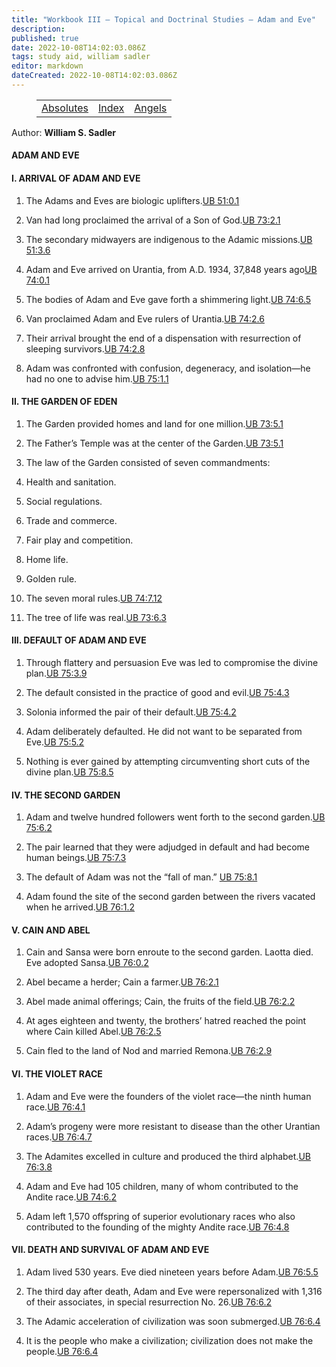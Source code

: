 ```yaml
---
title: "Workbook III — Topical and Doctrinal Studies — Adam and Eve"
description: 
published: true
date: 2022-10-08T14:02:03.086Z
tags: study aid, william sadler
editor: markdown
dateCreated: 2022-10-08T14:02:03.086Z
---
```


<figure class="table chapter-navigator">
	<table>
		<tbody>
		<tr>
			<td><a href="/en/William_S_Sadler/Workbook_3_Topical_and_Doctrinal_Studies/Absolutes">Absolutes</a></td>
			<td><a href="/en/William_S_Sadler/Workbook_3_Topical_and_Doctrinal_Studies/Index">Index</a></td>
			<td><a href="/en/William_S_Sadler/Workbook_3_Topical_and_Doctrinal_Studies/Angels">Angels</a></td>
		</tr>
		</tbody>
	</table>
</figure>

Author: **William S. Sadler**


#### ADAM AND EVE 

#### I. ARRIVAL OF ADAM AND EVE

1. The Adams and Eves are biologic uplifters.[UB 51:0.1](/en/The_Urantia_Book/51#p0_1)

2. Van had long proclaimed the arrival of a Son of God.[UB 73:2.1](/en/The_Urantia_Book/73#p2_1)

3. The secondary midwayers are indigenous to the Adamic missions.[UB 51:3.6](/en/The_Urantia_Book/51#p3_6)

4. Adam and Eve arrived on Urantia, from A.D. 1934, 37,848 years ago[UB 74:0.1](/en/The_Urantia_Book/74#p0_1)

5. The bodies of Adam and Eve gave forth a shimmering light.[UB 74:6.5](/en/The_Urantia_Book/74#p6_5)

6. Van proclaimed Adam and Eve rulers of Urantia.[UB 74:2.6](/en/The_Urantia_Book/74#p2_6)

7. Their arrival brought the end of a dispensation with resurrection of sleeping survivors.[UB 74:2.8](/en/The_Urantia_Book/74#p2_8)

8. Adam was confronted with confusion, degeneracy, and isolation—he had no one to advise him.[UB 75:1.1](/en/The_Urantia_Book/75#p1_1)

#### II. THE GARDEN OF EDEN

1. The Garden provided homes and land for one million.[UB 73:5.1](/en/The_Urantia_Book/73#p5_1)

2. The Father’s Temple was at the center of the Garden.[UB 73:5.1](/en/The_Urantia_Book/73#p5_1)

3. The law of the Garden consisted of seven commandments:

1. Health and sanitation.
2. Social regulations.
3. Trade and commerce.
4. Fair play and competition.
5. Home life.
6. Golden rule.
7. The seven moral rules.[UB 74:7.12](/en/The_Urantia_Book/74#p7_12)

4. The tree of life was real.[UB 73:6.3](/en/The_Urantia_Book/73#p6_3)

#### III. DEFAULT OF ADAM AND EVE

1. Through flattery and persuasion Eve was led to compromise the divine plan.[UB 75:3.9](/en/The_Urantia_Book/75#p3_9)

2. The default consisted in the practice of good and evil.[UB 75:4.3](/en/The_Urantia_Book/75#p4_3)

3. Solonia informed the pair of their default.[UB 75:4.2](/en/The_Urantia_Book/75#p4_2)

4. Adam deliberately defaulted. He did not want to be separated from Eve.[UB 75:5.2](/en/The_Urantia_Book/75#p5_2)

5. Nothing is ever gained by attempting circumventing short cuts of the divine plan.[UB 75:8.5](/en/The_Urantia_Book/75#p8_5)

#### IV. THE SECOND GARDEN

1. Adam and twelve hundred followers went forth to the second garden.[UB 75:6.2](/en/The_Urantia_Book/75#p6_2)

2. The pair learned that they were adjudged in default and had become human beings.[UB 75:7.3](/en/The_Urantia_Book/75#p7_3)

3. The default of Adam was not the “fall of man.” [UB 75:8.1](/en/The_Urantia_Book/75#p8_1)

4. Adam found the site of the second garden between the rivers vacated when he arrived.[UB 76:1.2](/en/The_Urantia_Book/76#p1_2)

#### V. CAIN AND ABEL

1. Cain and Sansa were born enroute to the second garden. Laotta died. Eve adopted Sansa.[UB 76:0.2](/en/The_Urantia_Book/76#p0_2)

2. Abel became a herder; Cain a farmer.[UB 76:2.1](/en/The_Urantia_Book/76#p2_1)

3. Abel made animal offerings; Cain, the fruits of the field.[UB 76:2.2](/en/The_Urantia_Book/76#p2_2)

4. At ages eighteen and twenty, the brothers’ hatred reached the point where Cain killed Abel.[UB 76:2.5](/en/The_Urantia_Book/76#p2_5)

5. Cain fled to the land of Nod and married Remona.[UB 76:2.9](/en/The_Urantia_Book/76#p2_9)

#### VI. THE VIOLET RACE

1. Adam and Eve were the founders of the violet race—the ninth human race.[UB 76:4.1](/en/The_Urantia_Book/76#p4_1)

2. Adam’s progeny were more resistant to disease than the other Urantian races.[UB 76:4.7](/en/The_Urantia_Book/76#p4_7)

3. The Adamites excelled in culture and produced the third alphabet.[UB 76:3.8](/en/The_Urantia_Book/76#p3_8)

4. Adam and Eve had 105 children, many of whom contributed to the Andite race.[UB 74:6.2](/en/The_Urantia_Book/74#p6_2)

5. Adam left 1,570 offspring of superior evolutionary races who also contributed to the founding of the mighty Andite race.[UB 76:4.8](/en/The_Urantia_Book/76#p4_8)

#### VII. DEATH AND SURVIVAL OF ADAM AND EVE

1. Adam lived 530 years. Eve died nineteen years before Adam.[UB 76:5.5](/en/The_Urantia_Book/76#p5_5)

2. The third day after death, Adam and Eve were repersonalized with 1,316 of their associates, in special resurrection No. 26.[UB 76:6.2](/en/The_Urantia_Book/76#p6_2)

3. The Adamic acceleration of civilization was soon submerged.[UB 76:6.4](/en/The_Urantia_Book/76#p6_4)

4. It is the people who make a civilization; civilization does not make the people.[UB 76:6.4](/en/The_Urantia_Book/76#p6_4)